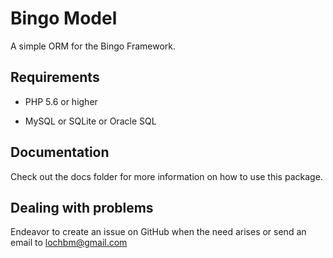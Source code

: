 # Bingo Model

A simple ORM for the Bingo Framework.

## Requirements

- PHP 5.6 or higher

- MySQL or SQLite or Oracle SQL

## Documentation

Check out the docs folder for more information on how to use this package.

## Dealing with problems

Endeavor to create an issue on GitHub when the need arises or send an email to lochbm@gmail.com
